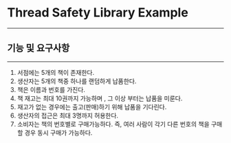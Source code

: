 # Thread Safety Library Example

---

## 기능 및 요구사항

---

1. 서점에는 5개의 책이 존재한다.
2. 생산자는 5개의 책중 하나를 랜덤하게 납품한다.
3. 책은 이름과 번호를 가진다.
4. 책 재고는 최대 10권까지 가능하며 , 그 이상 부터는 납품을 미룬다.
5. 재고가 없는 경우에는 출고(판매)하기 위해 납품을 기다린다.
6. 생산자의 접근은 최대 3명까지 허용한다.
7. 소비자는 책의 번호별로 구매가능하다. 즉, 여러 사람이 각기 다른 번호의 책을 구매할 경우 동시 구매가 가능하다.
